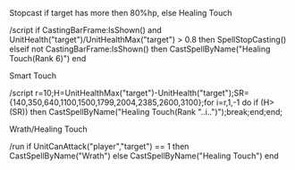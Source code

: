 Stopcast if target has more then 80%hp, else Healing Touch

/script if CastingBarFrame:IsShown() and UnitHealth("target")/UnitHealthMax("target") > 0.8 then SpellStopCasting() elseif not CastingBarFrame:IsShown() then CastSpellByName("Healing Touch(Rank 6)") end

 

Smart Touch

/script r=10;H=UnitHealthMax("target")-UnitHealth("target");SR={140,350,640,1100,1500,1799,2004,2385,2600,3100};for i=r,1,-1 do if (H>(SR)) then CastSpellByName("Healing Touch(Rank "..i..")");break;end;end;

 

Wrath/Healing Touch

/run if UnitCanAttack("player","target") == 1 then CastSpellByName("Wrath") else CastSpellByName("Healing Touch") end
